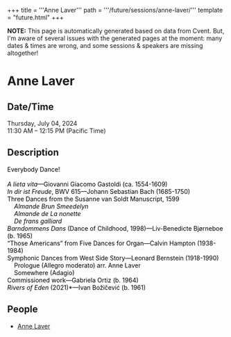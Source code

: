 +++
title = '''Anne Laver'''
path = '''/future/sessions/anne-laver/'''
template = "future.html"
+++

<p class="todo">
<strong>NOTE:</strong> This page is automatically generated based on data from Cvent.
But, I'm aware of several issues with the generated pages at the moment:
many dates & times are wrong, and some sessions & speakers are missing altogether!
</p>

<h1>Anne Laver</h1>
<h2>Date/Time</h2>
<p>Thursday, July 04, 2024<br>
11:30 AM – 12:15 PM (Pacific Time)</p>
<h2>Description</h2>
<div class="ag87-crtemvc-hsbk"><div class="css-vsf5of"><p class="carina-rte-public-DraftStyleDefault-block"><span style="color: rgb(0,0,0);">Everybody Dance!</span><br> <br><span style="color: rgb(0,0,0);"><span style="font-style: italic;">A lieta vita</span>—Giovanni Giacomo Gastoldi (ca. 1554-1609)</span><br><span style="color: rgb(0,0,0);"><span style="font-style: italic;">In dir ist Freude</span>, BWV 615—Johann Sebastian Bach (1685-1750)</span><br><span style="color: rgb(0,0,0);">Three Dances from the Susanne van Soldt Manuscript, 1599</span><br>&nbsp; &nbsp; <span style="color: rgb(0,0,0);"><span style="font-style: italic;">Almande Brun Smeedelyn</span></span><br>&nbsp; &nbsp; <span style="color: rgb(0,0,0);"><span style="font-style: italic;">Almande de La nonette</span></span><br>&nbsp; &nbsp; <span style="color: rgb(0,0,0);"><span style="font-style: italic;">De frans galliard</span></span><br><span style="color: rgb(0,0,0);"><span style="font-style: italic;">Barndommens Dans</span></span> <span style="color: rgb(0,0,0);">(Dance of Childhood, 1998)—Liv-Benedicte Bjørneboe (b. 1965)</span><br><span style="color: rgb(0,0,0);">“Those Americans” from Five Dances for Organ—Calvin Hampton (1938-1984)</span><br><span style="color: rgb(0,0,0);">Symphonic Dances from West Side Story—Leonard Bernstein (1918-1990)</span><br>&nbsp; &nbsp; <span style="color: rgb(0,0,0);">Prologue (Allegro moderato)</span> <span style="color: rgb(0,0,0);">arr. Anne Laver</span><br>&nbsp; &nbsp; <span style="color: rgb(0,0,0);">Somewhere (Adagio)</span><br><span style="color: rgb(0,0,0);">Commissioned work—Gabriela Ortiz (b. 1964)</span><br><span style="color: rgb(0,0,0);"><span style="font-style: italic;">Rivers of Eden</span></span> <span style="color: rgb(0,0,0);">(2021)*—Ivan Božičević (b. 1961)</span></p></div></div>
<h2>People</h2>
<ul><li><a href="/future/performers/anne-laver/">Anne Laver</a></li></ul>

